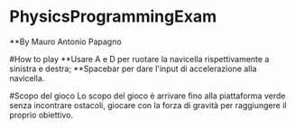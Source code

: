 # PhysicsProgrammingExam
**By Mauro Antonio Papagno
 
 #How to play
**Usare A e D per ruotare la navicella rispettivamente a sinistra e destra;
**Spacebar per dare l'input di accelerazione alla navicella.

#Scopo del gioco
Lo scopo del gioco è arrivare fino alla piattaforma verde senza incontrare ostacoli, giocare con la forza di gravità
per raggiungere il proprio obiettivo.
